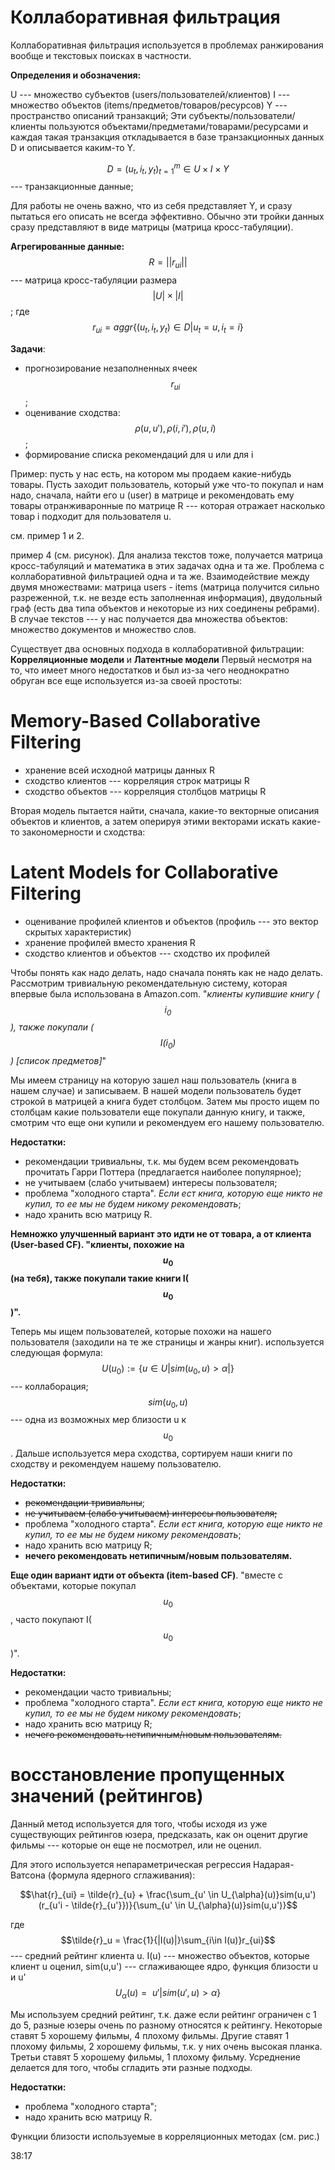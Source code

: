 # Коллаборативная фильтрация

Коллаборативная фильтрация используется в проблемах ранжирования вообще и текстовых поисках в частности. 

**Определения и обозначения:**

U --- множество субъектов (users/пользователей/клиентов)
I --- множество объектов (items/предметов/товаров/ресурсов)
Y --- пространство описаний транзакций;
Эти субъекты/пользователи/клиенты пользуются объектами/предметами/товарами/ресурсами и каждая такая транзакция откладывается в базе транзакционных данных D и описывается каким-то Y. 

$$D = (u_t, i_t, y_t)^{m}_{t=1} \in U \times I \times Y$$ --- транзакционные данные;

Для работы не очень важно, что из себя представляет Y, и сразу пытаться его описать не всегда эффективно. Обычно эти тройки данных сразу представляют в виде матрицы (матрица кросс-табуляции).  

**Агрегированные данные:**
$$R=||r_{ui}||$$ --- матрица кросс-табуляции размера $$|U|\times |I|$$;
где $$r_{ui}=aggr\{(u_t, i_t, y_t)\in D | u_t = u, i_t = i \}$$

**Задачи**:
* прогнозирование незаполненных ячеек $$r_{ui}$$;
* оценивание сходства: $$\rho(u,u'), \rho(i,i'), \rho(u,i)$$;
* формирование списка рекомендаций для u или для i
 
Пример:
пусть у нас есть, на котором мы продаем какие-нибудь товары. Пусть заходит пользователь, который уже что-то покупал и нам надо, сначала, найти его u (user) в матрице и рекомендовать ему товары отранживаронные по матрице R --- которая отражает насколько товар i  подходит для пользователя u. 

см. пример 1 и 2. 

пример 4 (см. рисунок). Для анализа текстов тоже, получается матрица кросс-табуляций и математика в этих задачах одна и та же. Проблема с коллаборативной фильтрацией одна и та же. Взаимодействие между двумя множествами: матрица users - items (матрица получится сильно разреженной, т.к. не везде есть заполненная информация), двудольный граф (есть два типа объектов и некоторые из них соединены ребрами). В случае текстов --- у нас получается два множества объектов: множество документов и множество слов. 

Существует два основных подхода в коллаборативной фильтрации:
**Корреляционные модели** и **Латентные модели**
Первый несмотря на то, что имеет много недостатков и был из-за чего неоднократно обруган все еще используется из-за своей простоты:
# Memory-Based Collaborative Filtering
* хранение всей исходной матрицы данных R
* сходство клиентов --- корреляция строк матрицы R
* сходство объектов --- корреляция столбцов матрицы R

Вторая модель пытается найти, сначала, какие-то векторные описания объектов и клиентов, а затем оперируя этими векторами искать какие-то закономерности и сходства:
# Latent Models for Collaborative Filtering
* оценивание профилей клиентов и объектов (профиль --- это вектор скрытых характеристик)
* хранение профилей вместо хранения R
* сходство клиентов и объектов --- сходство их профилей

Чтобы понять как надо делать, надо сначала понять как не надо делать. Рассмотрим тривиальную рекомендательную систему, которая впервые была использована в Amazon.com. "*клиенты купившие книгу ($$i_0$$), также покупали ($$I(i_0)$$) [список предметов]*"

Мы имеем страницу на которую зашел наш пользователь (книга в нашем случае) и записываем. В нашей модели пользователь будет строкой в матрицей а книга будет столбцом. Затем мы просто ищем по столбцам какие пользователи еще покупали данную книгу, и также, смотрим что еще они купили и рекомендуем его нашему пользователю. 

**Недостатки:**
* рекомендации тривиальны, т.к. мы будем всем рекомендовать прочитать Гарри Поттера (предлагается наиболее популярное);
* не учитываем (слабо учитываем) интересы пользователя;
* проблема "холодного старта". *Если ест книга, которую еще никто не купил, то ее мы не будем никому рекомендовать*;
* надо хранить всю матрицу R.

**Немножко улучшенный вариант это идти не от товара, а от клиента (User-based CF).
"клиенты, похожие на $$u_0$$ (на тебя), также покупали такие книги I($$u_0$$)".**

Теперь мы ищем пользователей, которые похожи на нашего пользователя (заходили на те же страницы и жанры книг). используется следующая формула:
$$U(u_0):=\{u \in U |sim(u_0,u)> \alpha|\}$$ --- коллаборация; $$sim(u_0,u)$$ --- одна из возможных мер близости u к $$u_0$$.
Дальше используется мера сходства, сортируем наши книги по сходству и рекомендуем нашему пользователю. 

**Недостатки:**
* ~~рекомендации тривиальны~~;
* ~~не учитываем (слабо учитываем) интересы пользователя;~~
* проблема "холодного старта". *Если ест книга, которую еще никто не купил, то ее мы не будем никому рекомендовать*;
* надо хранить всю матрицу R;
* **нечего рекомендовать нетипичным/новым пользователям.**

**Еще один вариант идти от объекта (item-based CF)**. "вместе с объектами, которые покупал $$u_0$$, часто покупают I($$u_0$$)". 

**Недостатки:**
* рекомендации часто тривиальны;
* проблема "холодного старта". *Если ест книга, которую еще никто не купил, то ее мы не будем никому рекомендовать*;
* надо хранить всю матрицу R;
* ~~нечего рекомендовать нетипичным/новым пользователям.~~

# восстановление пропущенных значений (рейтингов)
Данный метод используется для того, чтобы исходя из уже существующих рейтингов юзера, предсказать, как он оценит другие фильмы --- которые он еще не посмотрел, или не оценил. 

Для этого используется непараметрическая регрессия Надарая-Ватсона (формула ядерного сглаживания):

$$\hat{r}_{ui} = \tilde{r}_{u} + \frac{\sum_{u' \in U_{\alpha}(u)}sim(u,u')(r_{u'i - \tilde{r}_{u'}})}{\sum_{u' \in U_{\alpha}(u)}sim(u,u')}$$

где $$\tilde{r}_u = \frac{1}{|I(u)|}\sum_{i\in I(u)}r_{ui}$$ --- средний рейтинг клиента u. 
I(u) --- множество объектов, которые клиент u оценил,
sim(u,u') --- сглаживающее ядро, функция близости u и u'
$$U_\alpha(u)={\ u' |sim(u',u)>\alpha}\}$$

Мы используем средний рейтинг, т.к. даже если рейтинг ограничен с 1 до 5, разные юзеры очень по разному относятся к рейтингу. Некоторые ставят 5 хорошему фильмы, 4 плохому фильмы. Другие ставят 1 плохому фильмы, 2 хорошему фильмы, т.к. у них очень высокая планка. Третьи ставят 5 хорошему фильмы, 1 плохому фильму. Усреднение делается для того, чтобы сгладить эти разные подходы. 

**Недостатки:**
* проблема "холодного старта";
* надо хранить всю матрицу R.

Функции близости используемые в корреляционных методах (см. рис.)




38:17